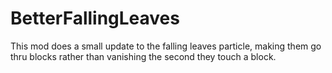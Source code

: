 # BetterFallingLeaves

This mod does a small update to the falling leaves particle, making them go thru blocks rather than vanishing the second they touch a block.

